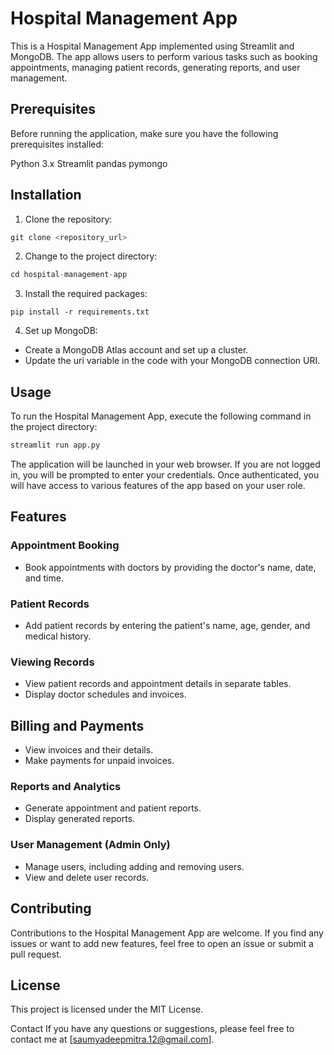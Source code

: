 # Hospital Management App
This is a Hospital Management App implemented using Streamlit and MongoDB. The app allows users to perform various tasks such as booking appointments, managing patient records, generating reports, and user management.

## Prerequisites
Before running the application, make sure you have the following prerequisites installed:

Python 3.x
Streamlit
pandas
pymongo

## Installation
1. Clone the repository:
```python
git clone <repository_url>
```
2. Change to the project directory:
```python
cd hospital-management-app
```
3. Install the required packages:
```
pip install -r requirements.txt
```
4. Set up MongoDB:

- Create a MongoDB Atlas account and set up a cluster.
- Update the uri variable in the code with your MongoDB connection URI.

## Usage
To run the Hospital Management App, execute the following command in the project directory:
```python
streamlit run app.py
```
The application will be launched in your web browser. If you are not logged in, you will be prompted to enter your credentials. Once authenticated, you will have access to various features of the app based on your user role.

## Features
### Appointment Booking
- Book appointments with doctors by providing the doctor's name, date, and time.
### Patient Records
- Add patient records by entering the patient's name, age, gender, and medical history.
### Viewing Records
- View patient records and appointment details in separate tables.
- Display doctor schedules and invoices.
## Billing and Payments
- View invoices and their details.
- Make payments for unpaid invoices.
### Reports and Analytics
- Generate appointment and patient reports.
- Display generated reports.
### User Management (Admin Only)
- Manage users, including adding and removing users.
- View and delete user records.
## Contributing
Contributions to the Hospital Management App are welcome. If you find any issues or want to add new features, feel free to open an issue or submit a pull request.

## License
This project is licensed under the MIT License.

Contact
If you have any questions or suggestions, please feel free to contact me at [saumyadeepmitra.12@gmail.com].

